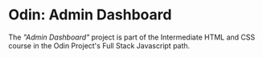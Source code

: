 # Odin: Admin Dashboard

The _"Admin Dashboard"_ project is part of the Intermediate HTML and CSS course in the Odin Project's Full Stack Javascript path.
